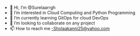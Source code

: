 - 👋 Hi, I’m @Surelaarrgh
- 👀 I’m interested in Cloud Computing and Python Programming
- 🌱 I’m currently learning GitOps for cloud DevOps
- 💞️ I’m looking to collaborate on any project
- 📫 How to reach me -Sholaakanni25@yahoo.com

<!---
Surelaarrgh/Surelaarrgh is a ✨ special ✨ repository because its `README.md` (this file) appears on your GitHub profile.
You can click the Preview link to take a look at your changes.
--->
